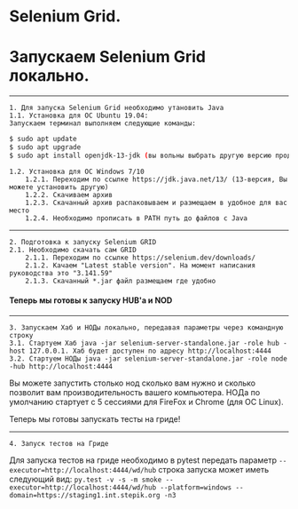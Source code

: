 # Selenium Grid.
# Запускаем Selenium Grid локально.
***
    1. Для запуска Selenium Grid необходимо утановить Java
    1.1. Установка для ОС Ubuntu 19.04:
    Запускаем терминал выполняем следующие команды:
```bash
$ sudo apt update
$ sudo apt upgrade
$ sudo apt install openjdk-13-jdk (вы вольны выбрать другую версию продукта)
```
    1.2. Установка для ОС Windows 7/10
        1.2.1. Переходим по ссылке https://jdk.java.net/13/ (13-версия, Вы можете установить другую)
        1.2.2. Скачиваем архив
        1.2.3. Скачанный архив распаковываем и размещаем в удобное для вас место
        1.2.4. Необходимо прописать в PATH путь до файлов с Java
***
    2. Подготовка к запуску Selenium GRID
    2.1. Необходимо скачать сам GRID
        2.1.1. Переходим по ссылке https://selenium.dev/downloads/
        2.1.2. Качаем "Latest stable version". На момент написания руководства это "3.141.59"
        2.1.3. Скачанный *.jar файл размещаем где удобно
#### Теперь мы готовы к запуску HUB'а и NOD
***
    3. Запускаем Хаб и НОДы локально, передавая параметры через командную строку
    3.1. Стартуем Хаб java -jar selenium-server-standalone.jar -role hub -host 127.0.0.1. Хаб будет доступен по адресу http://localhost:4444
    3.2. Стартуем НОДы java -jar selenium-server-standalone.jar -role node -hub http://localhost:4444
Вы можете запустить столько нод сколько вам нужно и сколько позволит вам производительность вашего компьютера.
НОДа по умолчанию стартует с 5 сессиями для FireFox и Chrome (для ОС Linux).

Теперь мы готовы запускать тесты на гриде!
***
    4. Запуск тестов на Гриде
Для запуска тестов на гриде необходимо в pytest передать параметр `--executor=http://localhost:4444/wd/hub`
строка запуска может иметь следующий вид:
`py.test -v -s -m smoke --executor=http://localhost:4444/wd/hub --platform=windows --domain=https://staging1.int.stepik.org -n3`

